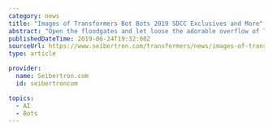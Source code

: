 ```yaml
---
category: news
title: "Images of Transformers Bot Bots 2019 SDCC Exclusives and More"
abstract: "Open the floodgates and let loose the adorable overflow of Transformers Bot Bots heading your way. Just in from Collider we have images of the Transformers Bot Bots exclusives to the SDCC2019: the Con Crew! Also shown in the article is the new set called ..."
publishedDateTime: 2019-06-24T19:32:00Z
sourceUrl: https://www.seibertron.com/transformers/news/images-of-transformers-bot-bots-2019-sdcc-exclusives-and-more/43478/
type: article

provider:
  name: Seibertron.com
  id: seibertroncom

topics:
  - AI
  - Bots
---
```

